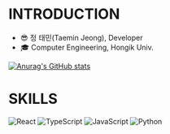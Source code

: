 # INTRODUCTION
- 😎 정 태민(Taemin Jeong), Developer
- :mortar_board: Computer Engineering, Hongik Univ.

[![Anurag's GitHub stats](https://github-readme-stats.vercel.app/api?username=1fuu)](https://github.com/1fuu/github-readme-stats)

# SKILLS
![React](https://img.shields.io/badge/React-61DAFB.svg?&style=for-the-badge&logo=React&logoColor=white)
![TypeScript](https://img.shields.io/badge/TypeScript-3178C6.svg?&style=for-the-badge&logo=TypeScript&logoColor=black)
![JavaScript](https://img.shields.io/badge/JavaScript-F7DF1E.svg?&style=for-the-badge&logo=JavaScript&logoColor=black)
![Python](https://img.shields.io/badge/Python-3776AB.svg?&style=for-the-badge&logo=Python&logoColor=white)
